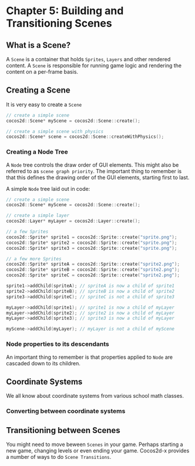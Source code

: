 # Chapter 5: Building and Transitioning Scenes

## What is a Scene?
A `Scene` is a container that holds `Sprites`, `Layers` and other rendered content. A `Scene` is responsible for running game logic and rendering the content on a per-frame basis. 

## Creating a Scene
It is very easy to create a `Scene`
```cpp
// create a simple scene
cocos2d::Scene* myScene = cocos2d::Scene::create();

// create a simple scene with physics
cocos2d::Scene* scene = cocos2d::Scene::createWithPhysics();
```

### Creating a Node Tree
A `Node` tree controls the draw order of GUI elements. This might also be referred to as `scene graph priority`. The important thing to remember is that this defines the drawing order of the GUI elements, starting first to last.

A simple `Node` tree laid out in code:
```cpp
// create a simple scene
cocos2d::Scene* myScene = cocos2d::Scene::create();

// create a simple layer
cocos2d::Layer* myLayer = cocos2d::Layer::create();

// a few Sprites
cocos2d::Sprite* sprite1 = cocos2d::Sprite::create("sprite.png");
cocos2d::Sprite* sprite2 = cocos2d::Sprite::create("sprite.png");
cocos2d::Sprite* sprite3 = cocos2d::Sprite::create("sprite.png");

// a few more Sprites
cocos2d::Sprite* spriteA = cocos2d::Sprite::create("sprite2.png");
cocos2d::Sprite* spriteB = cocos2d::Sprite::create("sprite2.png");
cocos2d::Sprite* spriteC = cocos2d::Sprite::create("sprite2.png");

sprite1->addChild(spriteA); // spriteA is now a child of sprite1
sprite2->addChild(spriteB); // spriteB is now a child of sprite2
sprite3->addChild(spriteC); // spriteC is not a child of sprite3

myLayer->addChild(sprite1); // sprite1 is now a child of myLayer
myLayer->addChild(sprite2); // sprite2 is now a child of myLayer
myLayer->addChild(sprite3); // sprite3 is now a child of myLayer

myScene->addChild(myLayer); // myLayer is not a child of myScene
``` 
### Node properties to its descendants
An important thing to remember is that properties applied to `Node` are cascaded down to its children.     

## Coordinate Systems
We all know about coordinate systems from various school math classes. 
        
### Converting between coordinate systems
    
## Transitioning between Scenes
You might need to move beween `Scenes` in your game. Perhaps starting a new game, changing levels or even ending your game. Cocos2d-x provides a number of ways to do `Scene Transitions`.




